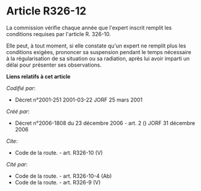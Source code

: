 # Article R326-12

La commission vérifie chaque année que l'expert inscrit remplit les conditions requises par l'article R. 326-10.

Elle peut, à tout moment, si elle constate qu'un expert ne remplit plus les conditions exigées, prononcer sa suspension
pendant le temps nécessaire à la régularisation de sa situation ou sa radiation, après lui avoir imparti un délai pour
présenter ses observations.

**Liens relatifs à cet article**

_Codifié par_:

  - Décret n°2001-251 2001-03-22 JORF 25 mars 2001

_Créé par_:

  - Décret n°2006-1808 du 23 décembre 2006 - art. 2 () JORF 31 décembre 2006

_Cite_:

  - Code de la route. - art. R326-10 (V)

_Cité par_:

  - Code de la route. - art. R326-10-4 (Ab)
  - Code de la route. - art. R326-9 (V)
